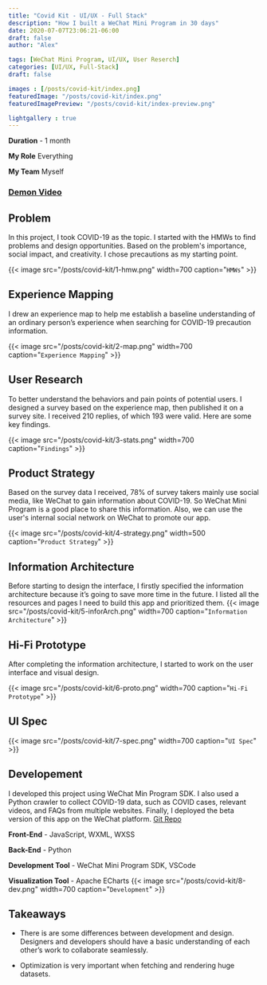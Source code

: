 ```yaml
---
title: "Covid Kit - UI/UX - Full Stack"
description: "How I built a WeChat Mini Program in 30 days"
date: 2020-07-07T23:06:21-06:00
draft: false
author: "Alex"

tags: [WeChat Mini Program, UI/UX, User Reserch]
categories: [UI/UX, Full-Stack]
draft: false 

images : [/posts/covid-kit/index.png]
featuredImage: "/posts/covid-kit/index.png"
featuredImagePreview: "/posts/covid-kit/index-preview.png"

lightgallery : true
---
```


<!--more-->

**Duration** - 1 month

**My Role** Everything

**My Team** Myself

### [Demon Video]( https://www.youtube.com/watch?v=UY41zKFrZkg&ab_channel=JilieZeng)

## Problem

In this project, I took COVID-19 as the topic. I started with the HMWs to find problems and design opportunities. Based on the problem's importance, social impact, and creativity. I chose precautions as my starting point.

{{< image src="/posts/covid-kit/1-hmw.png" width=700 caption="`HMWs`" >}}

## Experience Mapping
I drew an experience map to help me establish a baseline understanding of an ordinary person’s experience when searching for COVID-19 precaution information.

{{< image src="/posts/covid-kit/2-map.png" width=700 caption="`Experience Mapping`" >}}

## User Research

To better understand the behaviors and pain points of potential users. I designed a survey based on the experience map, then published it on a survey site. I received 210 replies, of which 193 were valid. Here are some key findings.

{{< image src="/posts/covid-kit/3-stats.png" width=700 caption="`Findings`" >}}

## Product Strategy

Based on the survey data I received, 78% of survey takers mainly use social media, like WeChat to gain information about COVID-19. So WeChat Mini Program is a good place to share this information. Also, we can use the user's internal social network on WeChat to promote our app.

{{< image src="/posts/covid-kit/4-strategy.png" width=500 caption="`Product Strategy`" >}}

## Information Architecture
Before starting to design the interface, I firstly specified the information architecture because it’s going to save more time in the future. I listed all the resources and pages I need to build this app and prioritized them.
{{< image src="/posts/covid-kit/5-inforArch.png" width=700 caption="`Information Architecture`" >}}

## Hi-Fi Prototype
After completing the information architecture, I started to work on the user interface and visual design.

{{< image src="/posts/covid-kit/6-proto.png" width=700 caption="`Hi-Fi Prototype`" >}}

## UI Spec

{{< image src="/posts/covid-kit/7-spec.png" width=700 caption="`UI Spec`" >}}

## Developement

I developed this project using WeChat Min Program SDK. I also used a Python crawler to collect COVID-19 data, such as COVID cases, relevant videos, and FAQs from multiple websites. Finally, I deployed the beta version of this app on the WeChat platform.
[Git Repo](https://github.com/zengjilie/wechat-mini-program) 

**Front-End** - JavaScript, WXML, WXSS

**Back-End** - Python

**Development Tool** - WeChat Mini Program SDK, VSCode

**Visualization Tool** - Apache ECharts
{{< image src="/posts/covid-kit/8-dev.png" width=700 caption="`Development`" >}}


## Takeaways

* There is are some differences between development and design. Designers and developers should have a basic understanding of each other’s work to collaborate seamlessly.

* Optimization is very important when fetching and rendering huge datasets.

